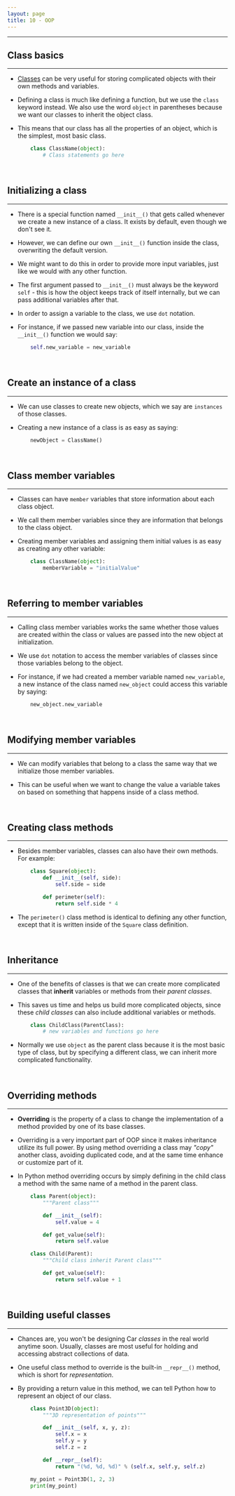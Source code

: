 ```yaml
---
layout: page
title: 10 - OOP
---
```

***

## Class basics
***

- [Classes](https://g-kutty.github.io/py-tour/lessons/10/class) can be very useful for storing complicated objects with their own methods and variables.

- Defining a class is much like defining a function, but we use the `class` keyword instead. We also use the word `object` in parentheses because we want our classes to inherit the object class.

- This means that our class has all the properties of an object, which is the simplest, most basic class.

    ```python
        class ClassName(object):
            # Class statements go here
    ```

&nbsp;
## Initializing a class
***

- There is a special function named `__init__()` that gets called whenever we create a new instance of a class. It exists by default, even though we don't see it.

- However, we can define our own `__init__()` function inside the class, overwriting the default version.

- We might want to do this in order to provide more input variables, just like we would with any other function.

- The first argument passed to `__init__()` must always be the keyword `self` - this is how the object keeps track of itself internally, but we can pass additional variables after that.

- In order to assign a variable to the class, we use `dot` notation.

- For instance, if we passed new variable into our class, inside the `__init__()` function we would say:

    ```python
        self.new_variable = new_variable
    ```

&nbsp;
## Create an instance of a class
***

- We can use classes to create new objects, which we say are `instances` of those classes.

- Creating a new instance of a class is as easy as saying:

    ```python
        newObject = ClassName()
    ```

&nbsp;
## Class member variables
***

- Classes can have `member` variables that store information about each class object.

- We call them member variables since they are information that belongs to the class object.

- Creating member variables and assigning them initial values is as easy as creating any other variable:

    ```python
        class ClassName(object):
            memberVariable = "initialValue"
    ```

&nbsp;
## Referring to member variables
***

- Calling class member variables works the same whether those values are created within the class or values are passed into the new object at initialization.

- We use `dot` notation to access the member variables of classes since those variables belong to the object.

- For instance, if we had created a member variable named `new_variable`, a new instance of the class named `new_object` could access this variable by saying:

    ```python
        new_object.new_variable
    ```

&nbsp;
## Modifying member variables
***

- We can modify variables that belong to a class the same way that we initialize those member variables.

- This can be useful when we want to change the value a variable takes on based on something that happens inside of a class method.

&nbsp;
## Creating class methods
***

- Besides member variables, classes can also have their own methods. For example:

    ```python
        class Square(object):
            def __init__(self, side):
                self.side = side

            def perimeter(self):
                return self.side * 4
    ```

- The `perimeter()` class method is identical to defining any other function, except that it is written inside of the `Square` class definition.

&nbsp;
## Inheritance
***

- One of the benefits of classes is that we can create more complicated classes that __inherit__ variables or methods from their _parent classes_.

- This saves us time and helps us build more complicated objects, since these _child classes_ can also include additional variables or methods.

    ```python
        class ChildClass(ParentClass):
            # new variables and functions go here
    ```

- Normally we use `object` as the parent class because it is the most basic type of class, but by specifying a different class, we can inherit more complicated functionality.

&nbsp;
## Overriding methods
***

- __Overriding__ is the property of a class to change the implementation of a method provided by one of its base classes.

- Overriding is a very important part of OOP since it makes inheritance utilize its full power. By using method overriding a class may _"copy"_ another class, avoiding duplicated code, and at the same time enhance or customize part of it.

- In Python method overriding occurs by simply defining in the child class  a method with the same name of a method in the parent class.

    ```python
        class Parent(object):
            """Parent class"""

            def __init__(self):
                self.value = 4

            def get_value(self):
                return self.value

        class Child(Parent):
            """Child class inherit Parent class"""

            def get_value(self):
                return self.value + 1
    ```

&nbsp;
## Building useful classes
***

- Chances are, you won't be designing Car _classes_ in the real world anytime soon. Usually, classes are most useful for holding and accessing abstract collections of data.

- One useful class method to override is the built-in `__repr__()` method, which is short for _representation_.

- By providing a return value in this method, we can tell Python how to represent an object of our class.

    ```python
        class Point3D(object):
            """3D representation of points"""

            def __init__(self, x, y, z):
                self.x = x
                self.y = y
                self.z = z

            def __repr__(self):
                return "(%d, %d, %d)" % (self.x, self.y, self.z)

        my_point = Point3D(1, 2, 3)
        print(my_point)
    ```